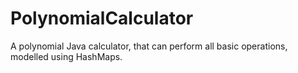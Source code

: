 # PolynomialCalculator

A polynomial Java calculator, that can perform all basic operations, modelled using HashMaps.
